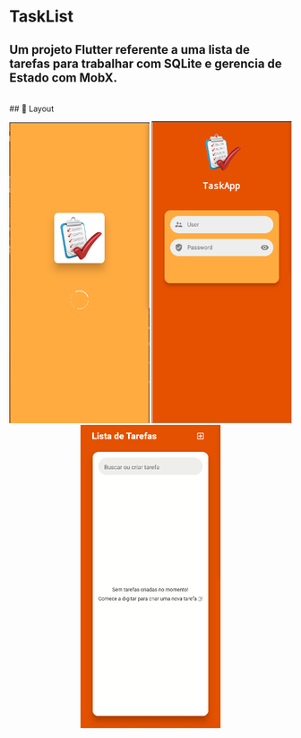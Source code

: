 # TaskList
## Um projeto Flutter referente a uma lista de tarefas para trabalhar com SQLite e gerencia de Estado com MobX.
<br>
## 🎨 Layout 

<p align="center">
<img src="assets/splash_print.png" width="250px">
<img src="assets/login_print_screen.png" width="250px">
<img src="assets/func.gif" width="250px">
</p>


